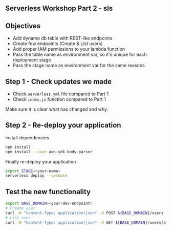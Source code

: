 
## Serverless Workshop Part 2 - sls
## Objectives
- Add dynamo db table with REST-like endpoints
- Create few endpoints (Create & List users)
- Add proper IAM permissions to your lambda function
- Pass the table name as environment var, so it's unique for each deployment stage
- Pass the stage name as environment var for the same reasons

## Step 1 - Check updates we made
- Check `serverless.yml` file compared to Part 1
- Check `index.js` function compared to Part 1

Make sure it is clear what has changed and why.

## Step 2 - Re-deploy your application
Install dependencies
```bash
npm install
npm install --save aws-sdk body-parser
```

Finally re-deploy your application
```bash
export STAGE=<your-name>
serverless deploy --verbose
```

## Test the new functionality
```bash
export BASE_DOMAIN=<your-dev-endpoint>
# Create user
curl -H "Content-Type: application/json" -X POST ${BASE_DOMAIN}/users -d '{"userId": "alexdebrie1", "name": "Alex DeBrie"}'
# List user
curl -H "Content-Type: application/json" -X GET ${BASE_DOMAIN}/users/alexdebrie1
```
